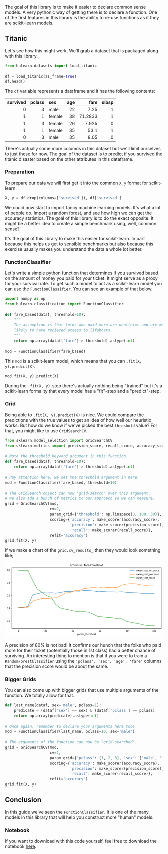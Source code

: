 The goal of this library is to make it easier to declare common sense models.
A very pythonic way of getting there is to declare a function. One of the first features
in this library is the ability to re-use functions as if they are scikit-learn models.

## Titanic

Let's see how this might work. We'll grab a dataset that is packaged along
with this library.

```python
from hulearn.datasets import load_titanic

df = load_titanic(as_frame=True)
df.head()
```

The `df` variable represents a dataframe and it has the following contents:

|   survived |   pclass | sex    |   age |    fare |   sibsp |
|-----------:|---------:|:-------|------:|--------:|--------:|
|          0 |        3 | male   |    22 |  7.25   |       1 |
|          1 |        1 | female |    38 | 71.2833 |       1 |
|          1 |        3 | female |    26 |  7.925  |       0 |
|          1 |        1 | female |    35 | 53.1    |       1 |
|          0 |        3 | male   |    35 |  8.05   |       0 |

There's actually some more columns in this dataset but we'll limit ourselves
to just these for now. The goal of the dataset is to predict if you survived
the titanic disaster based on the other attributes in this dataframe.

### Preparation

To prepare our data we will first get it into the common `X`, `y` format for
scikit-learn.

```python
X, y = df.drop(columns=['survived']), df['survived']
```

We could now start to import fancy machine learning models. It's what a lot of
people do. Import a random forest, and see how high we can get the accuracy
statistics. The goal of this library is to do the exact opposite. It might be a
better idea to create a simple benchmark using, well, common sense?

It's the goal of this library to make this easier for scikit-learn. In part
because this helps us get to sensible benchmarks but also because this exercise
usually makes you understand the data a whole lot better.

### FunctionClassifier

Let's write a simple python function that determines if you survived based on the amount
of money you paid for your ticket. It might serve as a proxy for your survival rate. To get
such a model to act as a scikit-learn model you can use the `FunctionClassifier`. You can see
an example of that below.

```python
import numpy as np
from hulearn.classification import FunctionClassifier

def fare_based(dataf, threshold=10):
    """
    The assumption is that folks who paid more are wealthier and are more
    likely to have recieved access to lifeboats.
    """
    return np.array(dataf['fare'] > threshold).astype(int)

mod = FunctionClassifier(fare_based)
```

This `mod` is a scikit-learn model, which means that you can `.fit(X, y).predict(X)`.

```python
mod.fit(X, y).predict(X)
```

During the `.fit(X, y)`-step there's actually nothing being "trained" but it's a scikit-learn
formality that every model has a "fit"-step and a "predict"-step.

### Grid

Being able to `.fit(X, y).predict(X)` is nice. We could compare the predictions with the true
values to get an idea of how well our heuristic works. But how do we know if we've picked the
best `threshold` value? For that, you might like to use `GridSearchCV`.

```python
from sklearn.model_selection import GridSearchCV
from sklearn.metrics import precision_score, recall_score, accuracy_score, make_scorer

# Note the threshold keyword argument in this function.
def fare_based(dataf, threshold=10):
    return np.array(dataf['fare'] > threshold).astype(int)

# Pay attention here, we set the threshold argument in here.
mod = FunctionClassifier(fare_based, threshold=10)

# The GridSearch object can now "grid-search" over this argument.
# We also add a bunch of metrics to our approach so we can measure.
grid = GridSearchCV(mod,
                    cv=2,
                    param_grid={'threshold': np.linspace(0, 100, 30)},
                    scoring={'accuracy': make_scorer(accuracy_score),
                             'precision': make_scorer(precision_score),
                             'recall': make_scorer(recall_score)},
                    refit='accuracy')
grid.fit(X, y)
```

If we make a chart of the `grid.cv_results_` then they would look something like;

![](function-classifier-scores.png)

A precision of 80% is not bad! It confirms our hunch that the folks who paid more for their ticket
(potentially those in 1st class) had a better chance of surviving. An interesting thing to mention is
that if you were to train a `RandomForestClassifier` using the `'pclass', 'sex', 'age', 'fare'` columns
that the precision score would be about the same.

### Bigger Grids

You can also come up with bigger grids that use multiple arguments of the function. We totally allow
for that.

```python
def last_name(dataf, sex='male', pclass=1):
    predicate = (dataf['sex'] == sex) & (dataf['pclass'] == pclass)
    return np.array(predicate).astype(int)

# Once again, remember to declare your arguments here too!
mod = FunctionClassifier(last_name, pclass=10, sex='male')

# The arguments of the function can now be "grid-searched".
grid = GridSearchCV(mod,
                    cv=2,
                    param_grid={'pclass': [1, 2, 3], 'sex': ['male', 'female']},
                    scoring={'accuracy': make_scorer(accuracy_score),
                             'precision': make_scorer(precision_score),
                             'recall': make_scorer(recall_score)},
                    refit='accuracy')
grid.fit(X, y)
```

## Conclusion

In this guide we've seen the `FunctionClassifier`. It is one of the many models in this
library that will help you construct more "human" models.

### Notebook

If you want to download with this code yourself, feel free to download the
notebook [here](../notebooks/01-function-classifier.ipynb).
